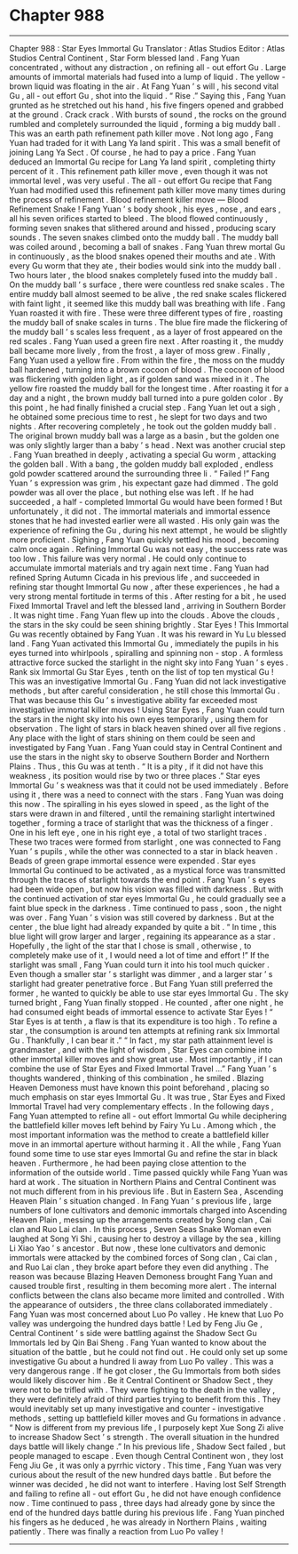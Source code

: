 
# Chapter 988


---

Chapter 988 : Star Eyes Immortal Gu
Translator :
Atlas Studios
Editor :
Atlas Studios
Central Continent , Star Form blessed land .
Fang Yuan concentrated , without any distraction , on refining all - out effort Gu .
Large amounts of immortal materials had fused into a lump of liquid .
The yellow - brown liquid was floating in the air .
At Fang Yuan ’ s will , his second vital Gu , all - out effort Gu , shot into the liquid .
“ Rise .”
Saying this , Fang Yuan grunted as he stretched out his hand , his five fingers opened and grabbed at the ground .
Crack crack .
With bursts of sound , the rocks on the ground rumbled and completely surrounded the liquid , forming a big muddy ball .
This was an earth path refinement path killer move . Not long ago , Fang Yuan had traded for it with Lang Ya land spirit .
This was a small benefit of joining Lang Ya Sect .
Of course , he had to pay a price .
Fang Yuan deduced an Immortal Gu recipe for Lang Ya land spirit , completing thirty percent of it .
This refinement path killer move , even though it was not immortal level , was very useful . The all - out effort Gu recipe that Fang Yuan had modified used this refinement path killer move many times during the process of refinement .
Blood refinement killer move — Blood Refinement Snake !
Fang Yuan ’ s body shook , his eyes , nose , and ears , all his seven orifices started to bleed .
The blood flowed continuously , forming seven snakes that slithered around and hissed , producing scary sounds .
The seven snakes climbed onto the muddy ball .
The muddy ball was coiled around , becoming a ball of snakes .
Fang Yuan threw mortal Gu in continuously , as the blood snakes opened their mouths and ate . With every Gu worm that they ate , their bodies would sink into the muddy ball .
Two hours later , the blood snakes completely fused into the muddy ball .
On the muddy ball ’ s surface , there were countless red snake scales .
The entire muddy ball almost seemed to be alive , the red snake scales flickered with faint light , it seemed like this muddy ball was breathing with life .
Fang Yuan roasted it with fire .
These were three different types of fire , roasting the muddy ball of snake scales in turns .
The blue fire made the flickering of the muddy ball ’ s scales less frequent , as a layer of frost appeared on the red scales .
Fang Yuan used a green fire next .
After roasting it , the muddy ball became more lively , from the frost , a layer of moss grew .
Finally , Fang Yuan used a yellow fire .
From within the fire , the moss on the muddy ball hardened , turning into a brown cocoon of blood . The cocoon of blood was flickering with golden light , as if golden sand was mixed in it .
The yellow fire roasted the muddy ball for the longest time .
After roasting it for a day and a night , the brown muddy ball turned into a pure golden color .
By this point , he had finally finished a crucial step .
Fang Yuan let out a sigh , he obtained some precious time to rest , he slept for two days and two nights .
After recovering completely , he took out the golden muddy ball .
The original brown muddy ball was a large as a basin , but the golden one was only slightly larger than a baby ’ s head .
Next was another crucial step .
Fang Yuan breathed in deeply , activating a special Gu worm , attacking the golden ball .
With a bang , the golden muddy ball exploded , endless gold powder scattered around the surrounding three li .
“ Failed !” Fang Yuan ’ s expression was grim , his expectant gaze had dimmed .
The gold powder was all over the place , but nothing else was left . If he had succeeded , a half - completed Immortal Gu would have been formed !
But unfortunately , it did not .
The immortal materials and immortal essence stones that he had invested earlier were all wasted . His only gain was the experience of refining the Gu , during his next attempt , he would be slightly more proficient .
Sighing , Fang Yuan quickly settled his mood , becoming calm once again .
Refining Immortal Gu was not easy , the success rate was too low .
This failure was very normal . He could only continue to accumulate immortal materials and try again next time .
Fang Yuan had refined Spring Autumn Cicada in his previous life , and succeeded in refining star thought Immortal Gu now , after these experiences , he had a very strong mental fortitude in terms of this .
After resting for a bit , he used Fixed Immortal Travel and left the blessed land , arriving in Southern Border .
It was night time .
Fang Yuan flew up into the clouds .
Above the clouds , the stars in the sky could be seen shining brightly .
Star Eyes !
This Immortal Gu was recently obtained by Fang Yuan .
It was his reward in Yu Lu blessed land .
Fang Yuan activated this Immortal Gu , immediately the pupils in his eyes turned into whirlpools , spiralling and spinning non - stop .
A formless attractive force sucked the starlight in the night sky into Fang Yuan ’ s eyes .
Rank six Immortal Gu Star Eyes , tenth on the list of top ten mystical Gu !
This was an investigative Immortal Gu .
Fang Yuan did not lack investigative methods , but after careful consideration , he still chose this Immortal Gu .
That was because this Gu ’ s investigative ability far exceeded most investigative immortal killer moves !
Using Star Eyes , Fang Yuan could turn the stars in the night sky into his own eyes temporarily , using them for observation .
The light of stars in black heaven shined over all five regions . Any place with the light of stars shining on them could be seen and investigated by Fang Yuan .
Fang Yuan could stay in Central Continent and use the stars in the night sky to observe Southern Border and Northern Plains .
Thus , this Gu was at tenth .
“ It is a pity , if it did not have this weakness , its position would rise by two or three places .”
Star eyes Immortal Gu ’ s weakness was that it could not be used immediately . Before using it , there was a need to connect with the stars .
Fang Yuan was doing this now .
The spiralling in his eyes slowed in speed , as the light of the stars were drawn in and filtered , until the remaining starlight intertwined together , forming a trace of starlight that was the thickness of a finger .
One in his left eye , one in his right eye , a total of two starlight traces .
These two traces were formed from starlight , one was connected to Fang Yuan ’ s pupils , while the other was connected to a star in black heaven .
Beads of green grape immortal essence were expended .
Star eyes Immortal Gu continued to be activated , as a mystical force was transmitted through the traces of starlight towards the end point .
Fang Yuan ’ s eyes had been wide open , but now his vision was filled with darkness .
But with the continued activation of star eyes Immortal Gu , he could gradually see a faint blue speck in the darkness .
Time continued to pass , soon , the night was over .
Fang Yuan ’ s vision was still covered by darkness . But at the center , the blue light had already expanded by quite a bit .
“ In time , this blue light will grow larger and larger , regaining its appearance as a star . Hopefully , the light of the star that I chose is small , otherwise , to completely make use of it , I would need a lot of time and effort !”
If the starlight was small , Fang Yuan could turn it into his tool much quicker .
Even though a smaller star ’ s starlight was dimmer , and a larger star ’ s starlight had greater penetrative force .
But Fang Yuan still preferred the former , he wanted to quickly be able to use star eyes Immortal Gu .
The sky turned bright , Fang Yuan finally stopped .
He counted , after one night , he had consumed eight beads of immortal essence to activate Star Eyes !
“ Star Eyes is at tenth , a flaw is that its expenditure is too high . To refine a star , the consumption is around ten attempts at refining rank six Immortal Gu . Thankfully , I can bear it .”
“ In fact , my star path attainment level is grandmaster , and with the light of wisdom , Star Eyes can combine into other immortal killer moves and show great use . Most importantly , if I can combine the use of Star Eyes and Fixed Immortal Travel …”
Fang Yuan ’ s thoughts wandered , thinking of this combination , he smiled .
Blazing Heaven Demoness must have known this point beforehand , placing so much emphasis on star eyes Immortal Gu .
It was true , Star Eyes and Fixed Immortal Travel had very complementary effects .
In the following days , Fang Yuan attempted to refine all - out effort Immortal Gu while deciphering the battlefield killer moves left behind by Fairy Yu Lu . Among which , the most important information was the method to create a battlefield killer move in an immortal aperture without harming it .
All the while , Fang Yuan found some time to use star eyes Immortal Gu and refine the star in black heaven .
Furthermore , he had been paying close attention to the information of the outside world .
Time passed quickly while Fang Yuan was hard at work .
The situation in Northern Plains and Central Continent was not much different from in his previous life .
But in Eastern Sea , Ascending Heaven Plain ’ s situation changed . In Fang Yuan ’ s previous life , large numbers of lone cultivators and demonic immortals charged into Ascending Heaven Plain , messing up the arrangements created by Song clan , Cai clan and Ruo Lai clan .
In this process , Seven Seas Snake Woman even laughed at Song Yi Shi , causing her to destroy a village by the sea , killing Li Xiao Yao ’ s ancestor .
But now , these lone cultivators and demonic immortals were attacked by the combined forces of Song clan , Cai clan , and Ruo Lai clan , they broke apart before they even did anything . The reason was because Blazing Heaven Demoness brought Fang Yuan and caused trouble first , resulting in them becoming more alert . The internal conflicts between the clans also became more limited and controlled . With the appearance of outsiders , the three clans collaborated immediately .
Fang Yuan was most concerned about Luo Po valley .
He knew that Luo Po valley was undergoing the hundred days battle !
Led by Feng Jiu Ge , Central Continent ’ s side were battling against the Shadow Sect Gu Immortals led by Qin Bai Sheng . Fang Yuan wanted to know about the situation of the battle , but he could not find out .
He could only set up some investigative Gu about a hundred li away from Luo Po valley .
This was a very dangerous range .
If he got closer , the Gu Immortals from both sides would likely discover him .
Be it Central Continent or Shadow Sect , they were not to be trifled with . They were fighting to the death in the valley , they were definitely afraid of third parties trying to benefit from this . They would inevitably set up many investigative and counter - investigative methods , setting up battlefield killer moves and Gu formations in advance .
“ Now is different from my previous life , I purposely kept Xue Song Zi alive to increase Shadow Sect ’ s strength . The overall situation in the hundred days battle will likely change .”
In his previous life , Shadow Sect failed , but people managed to escape . Even though Central Continent won , they lost Feng Jiu Ge , it was only a pyrrhic victory .
This time , Fang Yuan was very curious about the result of the new hundred days battle .
But before the winner was decided , he did not want to interfere . Having lost Self Strength and failing to refine all - out effort Gu , he did not have enough confidence now .
Time continued to pass , three days had already gone by since the end of the hundred days battle during his previous life .
Fang Yuan pinched his fingers as he deduced , he was already in Northern Plains , waiting patiently .
There was finally a reaction from Luo Po valley !

---

